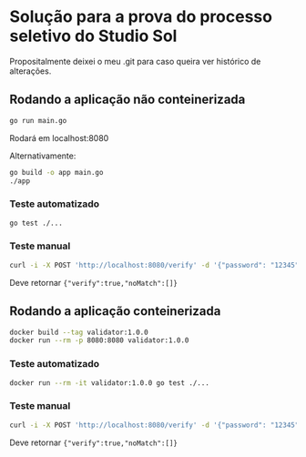 # Solução para a prova do processo seletivo do Studio Sol

Propositalmente deixei o meu .git para caso queira ver histórico de alterações.

## Rodando a aplicação não conteinerizada
```sh
go run main.go
```
Rodará em localhost:8080

Alternativamente:
```sh
go build -o app main.go
./app
```

### Teste automatizado
```sh
go test ./...
```

### Teste manual
```sh
curl -i -X POST 'http://localhost:8080/verify' -d '{"password": "12345", "rules": [{"rule": "minSize", "value": 4}]}'
```
Deve retornar `{"verify":true,"noMatch":[]}`

## Rodando a aplicação conteinerizada
```sh
docker build --tag validator:1.0.0
docker run --rm -p 8080:8080 validator:1.0.0
```

### Teste automatizado
```sh
docker run --rm -it validator:1.0.0 go test ./...
```

### Teste manual
```sh
curl -i -X POST 'http://localhost:8080/verify' -d '{"password": "12345", "rules": [{"rule": "minSize", "value": 4}]}'
```
Deve retornar `{"verify":true,"noMatch":[]}`